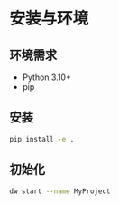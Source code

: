 # 安装与环境

## 环境需求
- Python 3.10+
- pip

## 安装
```bash
pip install -e .
```

## 初始化
```bash
dw start --name MyProject
```
